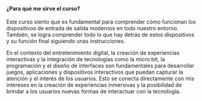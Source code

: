#### ¿Para qué me sirve el curso?

Este curso siento que es fundamental para comprender cómo funcionan los dispositivos de entrada de salida modernos en todo nuestro entorno. También, se logra comprender todo lo que hay detrás de estos dispositivos y su función final siguiendo unas instrucciones.

En el contexto del entretenimiento digital, la creación de experiencias interactivas y la integración de tecnologías como la micro:bit, la programación y el diseño de interfaces son fundamentales para desarrollar juegos, aplicaciones y dispositivos interactivos que puedan capturar la atención y el interés de los usuarios. Esto se conecta directamente con mis intereses en la creación de experiencias inmersivas y la posibilidad de brindar a los usuarios nuevas formas de interactuar con la tecnología.
